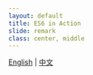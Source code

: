 ```yaml
---
layout: default
title: ES6 in Action
slide: remark
class: center, middle
---
```


<p class="languages">
	<a href="README.en.md" hreflang="en">English</a> |
	<a href="README.md" hreflang="zh-Hans-cmn-x-hax">中文</a>
</p>

<script>
var langChoices = document.querySelector('.languages')
langChoices.addEventListener('click', function (event) {
	if (event.target.tagName.toUpperCase() === 'A') {
		this.hidden = true
		event.preventDefault()
		openSlide(event.target.href)
	}
})

var slideshow
function openSlide(url) {
	slideshow = remark.create({sourceUrl: url})
}
</script>
